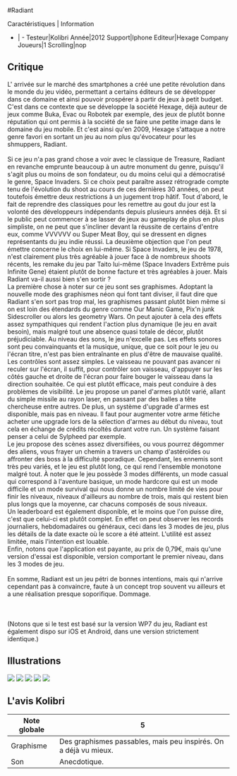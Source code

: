 #Radiant

Caractéristiques | Information
- | -
Testeur|Kolibri
Année|2012
Support|Iphone
Editeur|Hexage Company
Joueurs|1
Scrolling|nop

## Critique
L' arrivée sur le marché des smartphones a créé une petite révolution dans le monde du jeu vidéo, permettant a certains éditeurs de se développer dans ce domaine et ainsi pouvoir prospérer à partir de jeux à petit budget. C'est dans ce contexte que se développe la société Hexage, déjà auteur de jeux comme Buka, Evac ou Robotek par exemple, des jeux de plutôt bonne réputation qui ont permis à la société de se faire une petite image dans le domaine du jeu mobile. Et c'est ainsi qu'en 2009, Hexage s'attaque a notre genre favori en sortant un jeu au nom plus qu'évocateur pour les shmuppers, Radiant. <br/><br/>Si ce jeu n'a pas grand chose a voir avec le classique de Treasure, Radiant en revanche emprunte beaucoup à un autre monument du genre, puisqu'il s'agit plus ou moins de son fondateur, ou du moins celui qui a démocratisé le genre, Space Invaders. Si ce choix peut paraître assez rétrograde compte tenu de l'évolution du shoot au cours de ces dernières 30 années, on peut toutefois émettre deux restrictions à un jugement trop hâtif. Tout d'abord, le fait de reprendre des classiques pour les remettre au gout du jour est la volonté des développeurs indépendants depuis plusieurs années déjà. Et si le public peut commencer à se lasser de jeux au gameplay de plus en plus simpliste, on ne peut que s'incliner devant la réussite de certains d'entre eux, comme VVVVVV ou Super Meat Boy, qui se dressent en dignes représentants du jeu indie réussi. La deuxième objection que l'on peut émettre concerne le choix en lui-même. Si Space Invaders, le jeu de 1978, n'est clairement plus très agréable à jouer face à de nombreux shoots récents, les remake du jeu par Taito lui-même (Space Invaders Extrême puis Infinite Gene) étaient plutôt de bonne facture et très agréables à jouer. Mais Radiant va-il aussi bien s'en sortir ? <br/>La première chose à noter sur ce jeu sont ses graphismes. Adoptant la nouvelle mode des graphismes néon qui font tant diviser, il faut dire que Radiant s'en sort pas trop mal, les graphismes passant plutôt bien même si on est loin des étendards du genre comme Our Manic Game, Pix'n junk Sidescroller ou alors les geometry Wars. On peut ajouter à cela des effets assez sympathiques qui rendent l'action plus dynamique (le jeu en avait besoin), mais malgré tout une absence quasi totale de décor, plutôt préjudiciable. Au niveau des sons, le jeu n'excelle pas. Les effets sonores sont peu convainquants et la musique, unique, que ce soit pour le jeu ou l'écran titre, n'est pas bien entraînante en plus d'être de mauvaise qualité. <br/>Les contrôles sont assez simples. Le vaisseau ne pouvant pas avancer ni reculer sur l'écran, il suffit, pour contrôler son vaisseau, d'appuyer sur les côtés gauche et droite de l'écran pour faire bouger le vaisseau dans la direction souhaitée. Ce qui est plutôt efficace, mais peut conduire à des problèmes de visibilité. Le jeu propose un panel d'armes plutôt varié, allant du simple missile au rayon laser, en passant par des balles a tête chercheuse entre autres. De plus, un système d'upgrade d'armes est disponible, mais pas en niveau. Il faut pour augmenter votre arme fétiche acheter une upgrade lors de la sélection d'armes au début du niveau, tout cela en échange de crédits récoltés durant votre run. Un système faisant penser a celui de Sylpheed par exemple. <br/>Le jeu propose des scènes assez diversifiées, ou vous pourrez dégommer des aliens, vous frayer un chemin a travers un champ d'astéroïdes ou affronter des boss à la difficulté sporadique. Cependant, les ennemis sont très peu variés, et le jeu est plutôt long, ce qui rend l'ensemble monotone malgré tout. À noter que le jeu possède 3 modes différents, un mode casual qui correspond à l'aventure basique, un mode hardcore qui est un mode difficile et un mode survival qui nous donne un nombre limité de vies pour finir les niveaux, niveaux d'ailleurs au nombre de trois, mais qui restent bien plus longs que la moyenne, car chacuns composés de sous niveaux. <br/>Un leaderboard est également disponible, et le moins que l'on puisse dire, c'est que celui-ci est plutôt complet. En effet on peut observer les records journaliers, hebdomadaires ou généraux, ceci dans les 3 modes de jeu, plus les détails de la date exacte où le score a été atteint. L'utilité est assez limitée, mais l'intention est louable. <br/>Enfin, notons que l'application est payante, au prix de 0,79€, mais qu'une version d'essai est disponible, version comportant le premier niveau, dans les 3 modes de jeu. <br/><br/>En somme, Radiant est un jeu pétri de bonnes intentions, mais qui n'arrive cependant pas à convaincre, faute à un concept trop souvent vu ailleurs et a une réalisation presque soporifique. Dommage. <br/><br/><br/><br/>(Notons que si le test est basé sur la version WP7 du jeu, Radiant est également dispo sur iOS et Android, dans une version strictement identique.) <br/>

## Illustrations
![](http://www.shmup.com/images/thumbs/img_fiche_1_1526.jpg)
![](http://www.shmup.com/images/thumbs/img_fiche_2_1526.jpg)
![](http://www.shmup.com/images/thumbs/img_fiche_3_1526.jpg)
![](http://www.shmup.com/images/thumbs/)
![](http://www.shmup.com/images/thumbs/)

## L'avis Kolibri
Note globale|5
-|-
Graphisme|Des graphismes passables, mais peu inspirés. On a déjà vu mieux.
Son|Anecdotique.
